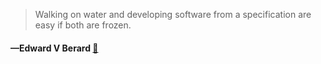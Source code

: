 > Walking on water and developing software from a specification are easy if both are frozen.
  #### —Edward V Berard [:scroll:](http://quotes.stormconsultancy.co.uk/quotes/2)
